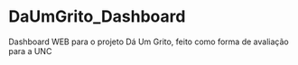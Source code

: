 # DaUmGrito_Dashboard
Dashboard WEB para o projeto Dá Um Grito, feito como forma de avaliação para a UNC
